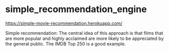 # simple_recommendation_engine
https://simple-movie-recommendation.herokuapp.com/

Simple recommendation: The central idea of this approach is that films that are more popular and highly acclaimed are more likely to be appreciated by the general public. The      IMDB Top 250 is a good example.
 

